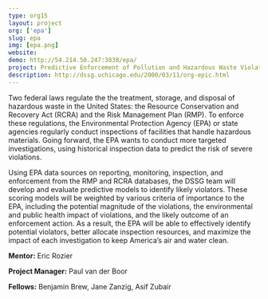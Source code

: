 ```yaml
---
type: org15
layout: project
org: ['epa']
slug: epa
img: [epa.png]
website: 
demo: http://54.214.50.247:3838/epa/
project: Predictive Enforcement of Pollution and Hazardous Waste Violations
description: http://dssg.uchicago.edu/2000/03/11/org-epic.html
---
```


<p>Two federal laws regulate the the treatment, storage, and disposal of hazardous waste in the United States: the Resource Conservation and Recovery Act (RCRA) and the Risk Management Plan (RMP). To enforce these regulations, the Environmental Protection Agency (EPA) or state agencies regularly conduct inspections of facilities that handle hazardous materials. Going forward, the EPA wants to conduct more targeted investigations, using historical inspection data to predict the risk of severe violations.</p>

<p>Using EPA data sources on reporting, monitoring, inspection, and enforcement from the RMP and RCRA databases, the DSSG team will develop and evaluate predictive models to identify likely violators. These scoring models will be weighted by various criteria of importance to the EPA, including the potential magnitude of the violations, the environmental and public health impact of violations, and the likely outcome of an enforcement action. As a result, the EPA will be able to effectively identify potential violators, better allocate inspection resources, and maximize the impact of each investigation to keep America’s air and water clean.</p>
 

<p><b>Mentor:</b> Eric Rozier

<p><b>Project Manager:</b> Paul van der Boor

<p><b>Fellows:</b> Benjamin Brew, Jane Zanzig, Asif Zubair
